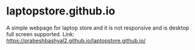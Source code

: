 # laptopstore.github.io
A simple webpage for laptop store and it is not responsive and is desktop full screen supported.
Link: https://prabeshbashyal2.github.io/laptopstore.github.io/
